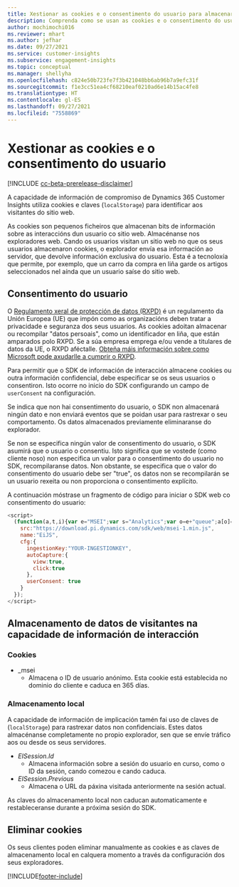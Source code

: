 ```yaml
---
title: Xestionar as cookies e o consentimento do usuario para almacenar os datos do usuario en Dynamics 365 Customer Insights
description: Comprenda como se usan as cookies e o consentimento do usuario para identificar os visitantes do sitio web.
author: mochimochi016
ms.reviewer: mhart
ms.author: jefhar
ms.date: 09/27/2021
ms.service: customer-insights
ms.subservice: engagement-insights
ms.topic: conceptual
ms.manager: shellyha
ms.openlocfilehash: c824e50b723fe7f3b421048bb6ab96b7a9efc31f
ms.sourcegitcommit: f1e3cc51ea4cf68210eaf0210ad6e14b15ac4fe8
ms.translationtype: HT
ms.contentlocale: gl-ES
ms.lasthandoff: 09/27/2021
ms.locfileid: "7558869"
---
```

# <a name="manage-cookies-and-user-consent"></a>Xestionar as cookies e o consentimento do usuario

[!INCLUDE [cc-beta-prerelease-disclaimer](includes/cc-beta-prerelease-disclaimer.md)]

A capacidade de información de compromiso de Dynamics 365 Customer Insights utiliza cookies e claves (`localStorage`) para identificar aos visitantes do sitio web.

As cookies son pequenos ficheiros que almacenan bits de información sobre as interaccións dun usuario co sitio web. Almacénanse nos exploradores web. Cando os usuarios visitan un sitio web no que os seus usuarios almacenaron cookies, o explorador envía esa información ao servidor, que devolve información exclusiva do usuario. Esta é a tecnoloxía que permite, por exemplo, que un carro da compra en liña garde os artigos seleccionados nel aínda que un usuario saíse do sitio web.

## <a name="user-consent"></a>Consentimento do usuario

O [Regulamento xeral de protección de datos (RXPD)](/dynamics365/get-started/gdpr/) é un regulamento da Unión Europea (UE) que impón como as organizacións deben tratar a privacidade e seguranza dos seus usuarios. As cookies adoitan almacenar ou recompilar "datos persoais", como un identificador en liña, que están amparados polo RXPD. Se a súa empresa emprega e/ou vende a titulares de datos da UE, o RXPD aféctalle. [Obteña máis información sobre como Microsoft pode axudarlle a cumprir o RXPD](https://www.microsoft.com/trust-center/privacy/gdpr-faqs).

Para permitir que o SDK de información de interacción almacene cookies ou outra información confidencial, debe especificar se os seus usuarios o consentiron. Isto ocorre no inicio do SDK configurando un campo de `userConsent` na configuración.

Se indica que non hai consentimento do usuario, o SDK non almacenará ningún dato e non enviará eventos que se poidan usar para rastrexar o seu comportamento. Os datos almacenados previamente eliminaranse do explorador.

Se non se especifica ningún valor de consentimento do usuario, o SDK asumirá que o usuario o consentiu. Isto significa que se vostede (como cliente noso) non especifica un valor para o consentimento do usuario no SDK, recompilaranse datos. Non obstante, se especifica que o valor do consentimento do usuario debe ser "true", os datos non se recompilarán se un usuario rexeita ou non proporciona o consentimento explícito.

A continuación móstrase un fragmento de código para iniciar o SDK web co consentimento do usuario:
```js
<script>
  (function(a,t,i){var e="MSEI";var s="Analytics";var o=e+"queue";a[o]=a[o]||[];var r=a[e]||function(n){var t={};t[s]={};function e(e){while(e.length){var r=e.pop();t[s][r]=function(e){return function(){a[o].push([e,n,arguments])}}(r)}}var r="track";var i="set";e([r+"Event",r+"View",r+"Action",i+"Property",i+"User","initialize","teardown"]);return t}(i.name);var n=i.name;if(!a[e]){a[n]=r[s];a[o].push(["new",n]);setTimeout(function(){var e="script";var r=t.createElement(e);r.async=1;r.src=i.src;var n=t.getElementsByTagName(e)[0];n.parentNode.insertBefore(r,n)},1)}else{a[n]=new r[s]}if(i.user){a[n].setUser(i.user)}if(i.props){for(var c in i.props){a[n].setProperty(c,i.props[c])}}a[n].initialize(i.cfg)})(window,document,{
    src:"https://download.pi.dynamics.com/sdk/web/msei-1.min.js",
    name:"EiJS",
    cfg:{
      ingestionKey:"YOUR-INGESTIONKEY",
      autoCapture:{
        view:true,
        click:true
      },
      userConsent: true
    }
  });
</script>
```

## <a name="visitor-data-storage-in-engagement-insights-capability"></a>Almacenamento de datos de visitantes na capacidade de información de interacción

### <a name="cookies"></a>Cookies

- _msei
    - Almacena o ID de usuario anónimo. Esta cookie está establecida no dominio do cliente e caduca en 365 días.

### <a name="local-storage"></a>Almacenamento local

A capacidade de información de implicación tamén fai uso de claves de (`localStorage`) para rastrexar datos non confidenciais. Estes datos almacénanse completamente no propio explorador, sen que se envíe tráfico aos ou desde os seus servidores.

- *EISession.Id*
    - Almacena información sobre a sesión do usuario en curso, como o ID da sesión, cando comezou e cando caduca.
- *EISession.Previous*
    - Almacena o URL da páxina visitada anteriormente na sesión actual.

As claves do almacenamento local non caducan automaticamente e restableceranse durante a próxima sesión do SDK.

## <a name="deleting-cookies"></a>Eliminar cookies

Os seus clientes poden eliminar manualmente as cookies e as claves de almacenamento local en calquera momento a través da configuración dos seus exploradores.


[!INCLUDE[footer-include](../includes/footer-banner.md)]
